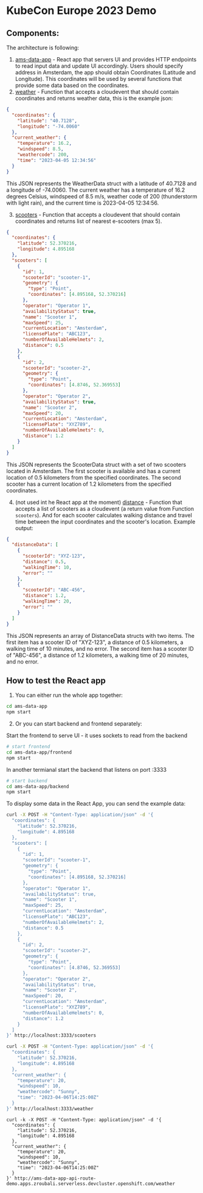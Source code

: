 # KubeCon Europe 2023 Demo

## Components:

The architecture is following:

1. [ams-data-app](ams-data-app) - React app that servers UI and provides HTTP endpoints to read input data and update UI accordingly. Users should specify address in Amsterdam, the app should obtain Coordinates (Latitude and Longitude). This coordinates will be used by several functions that provide some data based on the coordinates.
2. [weather](weather) - Function that accepts a cloudevent that should contain coordinates and returns weather data, this is the example json:

```json
{
  "coordinates": {
    "latitude": "40.7128",
    "longitude": "-74.0060"
  },
  "current_weather": {
    "temperature": 16.2,
    "windspeed": 8.5,
    "weathercode": 200,
    "time": "2023-04-05 12:34:56"
  }
}
```
This JSON represents the WeatherData struct with a latitude of 40.7128 and a longitude of -74.0060. The current weather has a temperature of 16.2 degrees Celsius, windspeed of 8.5 m/s, weather code of 200 (thunderstorm with light rain), and the current time is 2023-04-05 12:34:56.

3. [scooters](scooters) - Function that accepts a cloudevent that should contain coordinates and returns list of nearest e-scooters (max 5).

```json
{
  "coordinates": {
    "latitude": 52.370216,
    "longitude": 4.895168
  },
  "scooters": [
    {
      "id": 1,
      "scooterId": "scooter-1",
      "geometry": {
        "type": "Point",
        "coordinates": [4.895168, 52.370216]
      },
      "operator": "Operator 1",
      "availabilityStatus": true,
      "name": "Scooter 1",
      "maxSpeed": 25,
      "currentLocation": "Amsterdam",
      "licensePlate": "ABC123",
      "numberOfAvailableHelmets": 2,
      "distance": 0.5
    },
    {
      "id": 2,
      "scooterId": "scooter-2",
      "geometry": {
        "type": "Point",
        "coordinates": [4.8746, 52.369553]
      },
      "operator": "Operator 2",
      "availabilityStatus": true,
      "name": "Scooter 2",
      "maxSpeed": 20,
      "currentLocation": "Amsterdam",
      "licensePlate": "XYZ789",
      "numberOfAvailableHelmets": 0,
      "distance": 1.2
    }
  ]
}
```

This JSON represents the ScooterData struct with a set of two scooters located in Amsterdam. The first scooter is available and has a current location of 0.5 kilometers from the specified coordinates. The second scooter has a current location of 1.2 kilometers from the specified coordinates.

4. (not used int he React app at the moment) [distance](distance) - Function that accepts a list of scooters as a cloudevent (a return value from Function `scooters`). And for each scooter calculates walking distance and travel time between the input coordinates and the scooter's location. Example output:

```json
{
  "distanceData": [
    {
      "scooterId": "XYZ-123",
      "distance": 0.5,
      "walkingTime": 10,
      "error": ""
    },
    {
      "scooterId": "ABC-456",
      "distance": 1.2,
      "walkingTime": 20,
      "error": ""
    }
  ]
}
```

This JSON represents an array of DistanceData structs with two items. The first item has a scooter ID of "XYZ-123", a distance of 0.5 kilometers, a walking time of 10 minutes, and no error. The second item has a scooter ID of "ABC-456", a distance of 1.2 kilometers, a walking time of 20 minutes, and no error.

## How to test the React app

1. You can either run the whole app together:

```bash
cd ams-data-app
npm start
```

2. Or you can start backend and frontend separately:

Start the frontend to serve UI - it uses sockets to read from the backend

```bash
# start frontend
cd ams-data-app/frontend
npm start
```

In another termianal start the backend that listens on port :3333

```bash
# start backend
cd ams-data-app/backend
npm start
```

To display some data in the React App, you can send the example data:

```bash
curl -X POST -H "Content-Type: application/json" -d '{
  "coordinates": {
    "latitude": 52.370216,
    "longitude": 4.895168
  },
  "scooters": [
    {
      "id": 1,
      "scooterId": "scooter-1",
      "geometry": {
        "type": "Point",
        "coordinates": [4.895168, 52.370216]
      },
      "operator": "Operator 1",
      "availabilityStatus": true,
      "name": "Scooter 1",
      "maxSpeed": 25,
      "currentLocation": "Amsterdam",
      "licensePlate": "ABC123",
      "numberOfAvailableHelmets": 2,
      "distance": 0.5
    },
    {
      "id": 2,
      "scooterId": "scooter-2",
      "geometry": {
        "type": "Point",
        "coordinates": [4.8746, 52.369553]
      },
      "operator": "Operator 2",
      "availabilityStatus": true,
      "name": "Scooter 2",
      "maxSpeed": 20,
      "currentLocation": "Amsterdam",
      "licensePlate": "XYZ789",
      "numberOfAvailableHelmets": 0,
      "distance": 1.2
    }
  ]
}' http://localhost:3333/scooters

```

```bash
curl -X POST -H "Content-Type: application/json" -d '{
  "coordinates": {
    "latitude": 52.370216,
    "longitude": 4.895168
  },
  "current_weather": {
    "temperature": 20,
    "windspeed": 10,
    "weathercode": "Sunny",
    "time": "2023-04-06T14:25:00Z"
  }
}' http://localhost:3333/weather

```

```
curl -k -X POST -H "Content-Type: application/json" -d '{
  "coordinates": {
    "latitude": 52.370216,
    "longitude": 4.895168
  },
  "current_weather": {
    "temperature": 20,
    "windspeed": 10,
    "weathercode": "Sunny",
    "time": "2023-04-06T14:25:00Z"
  }
}' http://ams-data-app-api-route-demo.apps.zroubali.serverless.devcluster.openshift.com/weather
```

